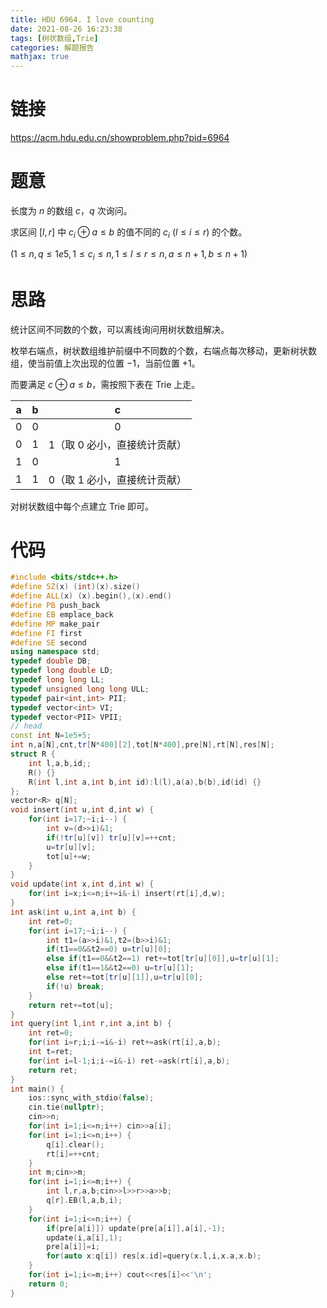 ```yaml
---
title: HDU 6964. I love counting
date: 2021-08-26 16:23:38
tags: [树状数组,Trie]
categories: 解题报告
mathjax: true
---
```


# 链接

<https://acm.hdu.edu.cn/showproblem.php?pid=6964>

# 题意

长度为 $n$ 的数组 $c$，$q$ 次询问。

求区间 $[l,r]$ 中 $c_i\oplus a\le b$ 的值不同的 $c_i$ $(l\le i\le r)$ 的个数。

$(1\le n,q\le 1e5,1\le c_i\le n,1\le l\le r\le n,a\le n+1,b\le n+1)$

<!--more-->

# 思路

统计区间不同数的个数，可以离线询问用树状数组解决。

枚举右端点，树状数组维护前缀中不同数的个数，右端点每次移动，更新树状数组，使当前值上次出现的位置 $-1$，当前位置 $+1$。


而要满足 $c\oplus a\le b$，需按照下表在 Trie 上走。

|   a   |   b   |              c               |
| :---: | :---: | :--------------------------: |
|   0   |   0   |              0               |
|   0   |   1   | 1（取 0 必小，直接统计贡献） |
|   1   |   0   |              1               |
|   1   |   1   | 0（取 1 必小，直接统计贡献） |

对树状数组中每个点建立 Trie 即可。

# 代码

```cpp
#include <bits/stdc++.h>
#define SZ(x) (int)(x).size()
#define ALL(x) (x).begin(),(x).end()
#define PB push_back
#define EB emplace_back
#define MP make_pair
#define FI first
#define SE second
using namespace std;
typedef double DB;
typedef long double LD;
typedef long long LL;
typedef unsigned long long ULL;
typedef pair<int,int> PII;
typedef vector<int> VI;
typedef vector<PII> VPII;
// head
const int N=1e5+5;
int n,a[N],cnt,tr[N*400][2],tot[N*400],pre[N],rt[N],res[N];
struct R {
    int l,a,b,id;;
    R() {}
    R(int l,int a,int b,int id):l(l),a(a),b(b),id(id) {}
};
vector<R> q[N];
void insert(int u,int d,int w) {
    for(int i=17;~i;i--) {
        int v=(d>>i)&1;
        if(!tr[u][v]) tr[u][v]=++cnt;
        u=tr[u][v];
        tot[u]+=w;
    }
}
void update(int x,int d,int w) {
    for(int i=x;i<=n;i+=i&-i) insert(rt[i],d,w);
}
int ask(int u,int a,int b) {
    int ret=0;
    for(int i=17;~i;i--) {
        int t1=(a>>i)&1,t2=(b>>i)&1;
        if(t1==0&&t2==0) u=tr[u][0];
        else if(t1==0&&t2==1) ret+=tot[tr[u][0]],u=tr[u][1];
        else if(t1==1&&t2==0) u=tr[u][1];
        else ret+=tot[tr[u][1]],u=tr[u][0];
        if(!u) break;
    }
    return ret+=tot[u];
}
int query(int l,int r,int a,int b) {
    int ret=0;
    for(int i=r;i;i-=i&-i) ret+=ask(rt[i],a,b);
    int t=ret;
    for(int i=l-1;i;i-=i&-i) ret-=ask(rt[i],a,b);
    return ret;
}
int main() {
    ios::sync_with_stdio(false);
    cin.tie(nullptr);
    cin>>n;
    for(int i=1;i<=n;i++) cin>>a[i];
    for(int i=1;i<=n;i++) {
        q[i].clear();
        rt[i]=++cnt;
    }
    int m;cin>>m;
    for(int i=1;i<=m;i++) {
        int l,r,a,b;cin>>l>>r>>a>>b;
        q[r].EB(l,a,b,i);
    }
    for(int i=1;i<=n;i++) {
        if(pre[a[i]]) update(pre[a[i]],a[i],-1);
        update(i,a[i],1);
        pre[a[i]]=i;
        for(auto x:q[i]) res[x.id]=query(x.l,i,x.a,x.b);
    }
    for(int i=1;i<=m;i++) cout<<res[i]<<'\n';
    return 0;
}
```
